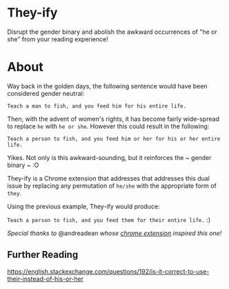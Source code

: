 # They-ify
Disrupt the gender binary and abolish the awkward occurrences of "he or she" from your reading experience!

# About
Way back in the golden days, the following sentence would have been considered gender neutral:

`Teach a man to fish, and you feed him for his entire life.`

Then, with the advent of women's rights, it has become fairly wide-spread to replace `he` with `he or she`.  However this could result in the following:

`Teach a person to fish, and you feed him or her for his or her entire life.`

Yikes.  Not only is this awkward-sounding, but it reinforces the ~ gender binary ~ :O

They-ify is a Chrome extension that addresses that addresses this dual issue by replacing any permutation of `he/she` with the appropriate form of `they`.

Using the previous example, They-ify would produce:

`Teach a person to fish, and you feed them for their entire life.` :)

_Special thanks to_ @andreadean _whose [chrome extension](https://chrome.google.com/webstore/detail/pool-to-poker-and-poker-t/lndkcaldfpakdjdjgdpchoohjnbaaohk) inspired this one!_

## Further Reading
https://english.stackexchange.com/questions/192/is-it-correct-to-use-their-instead-of-his-or-her
